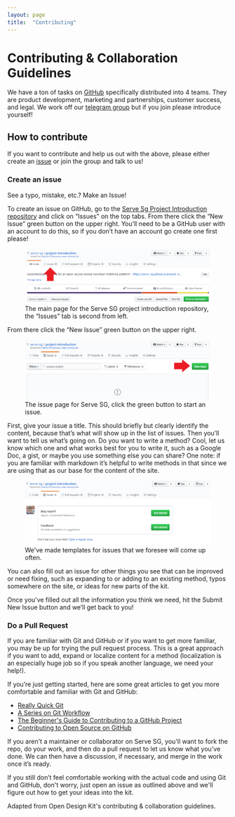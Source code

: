 ```yaml
---
layout: page
title:  "Contributing"
---
```


# Contributing & Collaboration Guidelines
We have a ton of tasks on [GitHub](https://docs.google.com/document/d/1ydSVaiCdscI8Kjk2QfaIW9zi-dM-X1yGCcWAvrdRAMI/edit#) specifically distributed into 4 teams. They are product development, marketing and partnerships, customer success, and legal. We work off our [telegram group](https://t.me/joinchat/B_GjVBY3aiiQvulHa-Poow) but if you join please introduce yourself!


## How to contribute

If you want to contribute and help us out with the above, please either create an [issue](https://github.com/serve-sg/project-introduction/issues) or join the group and talk to us!

### Create an issue

See a typo, mistake, etc.? Make an Issue!

To create an issue on GitHub, go to the [Serve Sg Project Introduction repository](https://github.com/serve-sg/project-introduction) and click on “Issues” on the top tabs. From there click the “New Issue” green button on the upper right. You’ll need to be a GitHub user with an account to do this, so if you don’t have an account go create one first please!

<figure class="figure">
    <img src="https://github.com/serve-sg/project-introduction/blob/master/assets/img/issue_tab.PNG" alt="a view of the serve-sg project introduction repository, point out the issues tab" />
    <figcaption class="figcaption">The main page for the Serve SG project introduction repository, the “Issues” tab is second from left.</figcaption>
</figure>

From there click the “New Issue” green button on the upper right.

<figure class="figure">
<img src="https://github.com/serve-sg/project-introduction/blob/master/assets/img/issue_page.PNG" alt="GitHub issue list" />
<figcaption class="figcaption">The issue page for Serve SG, click the green button to start an issue.</figcaption>
</figure>

First, give your issue a title. This should briefly but clearly identify the content, because that’s what will show up in the list of issues. Then you’ll want to tell us what’s going on. Do you want to write a method? Cool, let us know which one and what works best for you to write it, such as a Google Doc, a gist, or maybe you use something else you can share? One note: if you are familiar with markdown it’s helpful to write methods in that since we are using that as our base for the content of the site.

<figure class="figure">
    <img src="https://github.com/serve-sg/project-introduction/blob/master/assets/img/issue_templates.PNG" alt="GitHub issue templates" />
    <figcaption class="figcaption">We've made templates for issues that we foresee will come up often.</figcaption>
</figure>

You can also fill out an issue for other things you see that can be improved or need fixing, such as expanding to or adding to an existing method, typos somewhere on the site, or ideas for new parts of the kit.

Once you’ve filled out all the information you think we need, hit the Submit New Issue button and we’ll get back to you!

### Do a Pull Request

If you are familiar with Git and GitHub or if you want to get more familiar, you may be up for trying the pull request process. This is a great approach if you want to add, expand or localize content for a method (localization is an especially huge job so if you speak another language, we need your help!).

If you’re just getting started, here are some great articles to get you more comfortable and familiar with Git and GitHub:

- [Really Quick Git](http://vallandingham.me/Quick_Git.html)
- [A Series on Git Workflow](http://vallandingham.me/git-workflow.html)
- [The Beginner's Guide to Contributing to a GitHub Project](https://akrabat.com/the-beginners-guide-to-contributing-to-a-github-project/)
- [Contributing to Open Source on GitHub](https://guides.github.com/activities/contributing-to-open-source/)

If you aren't a maintainer or collaborator on Serve SG, you'll want to fork the repo, do your work, and then do a pull request to let us know what you've done. We can then have a discussion, if necessary, and merge in the work once it’s ready.

If you still don’t feel comfortable working with the actual code and using Git and GitHub, don't worry, just open an issue as outlined above and we'll figure out how to get your ideas into the kit.

Adapted from Open Design Kit's contributing & collaboration guidelines.
